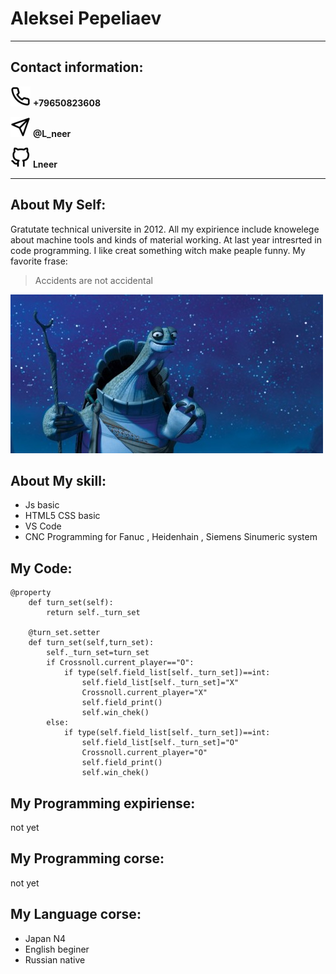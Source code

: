 # Aleksei Pepeliaev
------------------------
## Contact information:
![telephone:](/img/phone.png "telephone number")  **+79650823608**    

![telegram:](/img/telegram.png "telegram nickname")  **@L_neer**

![Github:](/img/github.png "Github adress")  **Lneer**


-------------------------

## About My Self:

Gratutate technical universite in 2012. All my expirience include knowelege about machine tools and kinds of material working.
At last year intresrted  in code programming. I like creat something witch make peaple funny.
My favorite frase:
> Accidents are not accidental

![Ugway](img/Accidents.jpg "Ugway")

## About My skill:

* Js basic
* HTML5 CSS basic
* VS Code
* CNC Programming for Fanuc , Heidenhain , Siemens Sinumeric system

## My Code:
```
@property
    def turn_set(self):
        return self._turn_set
        
    @turn_set.setter
    def turn_set(self,turn_set):
        self._turn_set=turn_set  
        if Crossnoll.current_player=="O":
            if type(self.field_list[self._turn_set])==int:
                self.field_list[self._turn_set]="X"
                Crossnoll.current_player="X"
                self.field_print()
                self.win_chek()
        else:
            if type(self.field_list[self._turn_set])==int:
                self.field_list[self._turn_set]="O"
                Crossnoll.current_player="O"
                self.field_print()
                self.win_chek()
```
## My Programming expiriense:

not yet

## My Programming corse:

not yet

## My Language corse:

* Japan N4
* English beginer
* Russian native